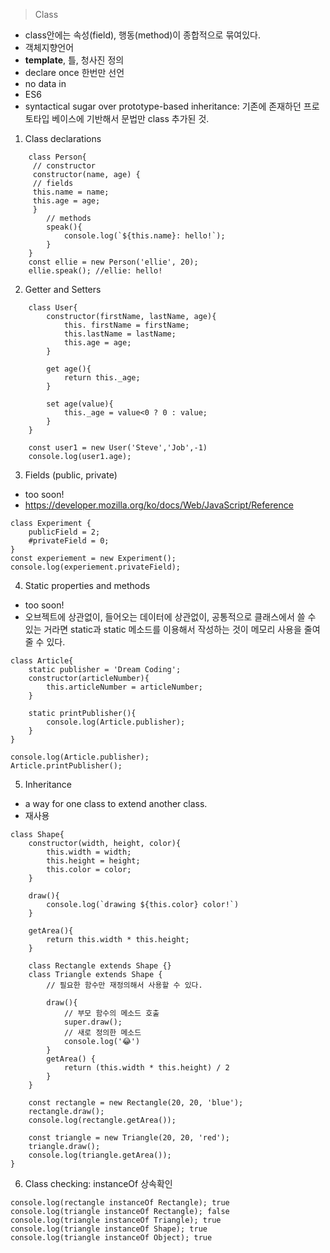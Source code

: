 > Class

- class안에는 속성(field), 행동(method)이 종합적으로 묶여있다.
- 객체지향언어
- **template**, 틀, 청사진 정의
- declare once 한번만 선언
- no data in
- ES6
- syntactical sugar over prototype-based inheritance: 기존에 존재하던 프로토타입 베이스에 기반해서 문법만 class 추가된 것.

1.  Class declarations

```
    class Person{
     // constructor
     constructor(name, age) {
     // fields
     this.name = name;
     this.age = age;
     }
        // methods
        speak(){
            console.log(`${this.name}: hello!`);
        }
    }
    const ellie = new Person('ellie', 20);
    ellie.speak(); //ellie: hello!
```

2. Getter and Setters

```
    class User{
        constructor(firstName, lastName, age){
            this. firstName = firstName;
            this.lastName = lastName;
            this.age = age;
        }

        get age(){
            return this._age;
        }

        set age(value){
            this._age = value<0 ? 0 : value;
        }
    }

    const user1 = new User('Steve','Job',-1)
    console.log(user1.age);
```

3. Fields (public, private)

- too soon!
- https://developer.mozilla.org/ko/docs/Web/JavaScript/Reference

```
class Experiment {
    publicField = 2;
    #privateField = 0;
}
const experiement = new Experiment();
console.log(experiement.privateField);
```

4. Static properties and methods

- too soon!
- 오브젝트에 상관없이, 들어오는 데이터에 상관없이, 공통적으로 클래스에서 쓸 수 있는 거라면 static과 static 메소드를 이용해서 작성하는 것이 메모리 사용을 줄여 줄 수 있다.

```
class Article{
    static publisher = 'Dream Coding';
    constructor(articleNumber){
        this.articleNumber = articleNumber;
    }

    static printPublisher(){
        console.log(Article.publisher);
    }
}

console.log(Article.publisher);
Article.printPublisher();
```

5. Inheritance

- a way for one class to extend another class.
- 재사용

```
class Shape{
    constructor(width, height, color){
        this.width = width;
        this.height = height;
        this.color = color;
    }

    draw(){
        console.log(`drawing ${this.color} color!`)
    }

    getArea(){
        return this.width * this.height;
    }

    class Rectangle extends Shape {}
    class Triangle extends Shape {
        // 필요한 함수만 재정의해서 사용할 수 있다.

        draw(){
            // 부모 함수의 메소드 호출
            super.draw();
            // 새로 정의한 메소드
            console.log('😂')
        }
        getArea() {
            return (this.width * this.height) / 2
        }
    }

    const rectangle = new Rectangle(20, 20, 'blue');
    rectangle.draw();
    console.log(rectangle.getArea());

    const triangle = new Triangle(20, 20, 'red');
    triangle.draw();
    console.log(triangle.getArea());
}
```

6. Class checking: instanceOf 상속확인

```
console.log(rectangle instanceOf Rectangle); true
console.log(triangle instanceOf Rectangle); false
console.log(triangle instanceOf Triangle); true
console.log(triangle instanceOf Shape); true
console.log(triangle instanceOf Object); true

```
